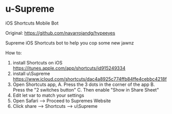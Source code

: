 # u-Supreme
iOS Shortcuts Mobile Bot

Original: https://github.com/navarrojandg/hypeeyes

Supreme iOS Shortcuts bot to help you cop some new jawnz

How to:

1) install Shortcuts on iOS https://itunes.apple.com/app/shortcuts/id915249334
2) install u\Supreme https://www.icloud.com/shortcuts/dac4a8925c774ffb84ffe4cebbc4218f
3) Open Shortcuts app, 
      A. Press the 3 dots in the corner of the app
      B. Press the "2 switches button" 
      C. Then enable "Show in Share Sheet"
4) Edit let var to match your settings
5) Open Safari --> Proceed to Supremes Website
6) Click share --> Shortcuts --> u\Supreme

